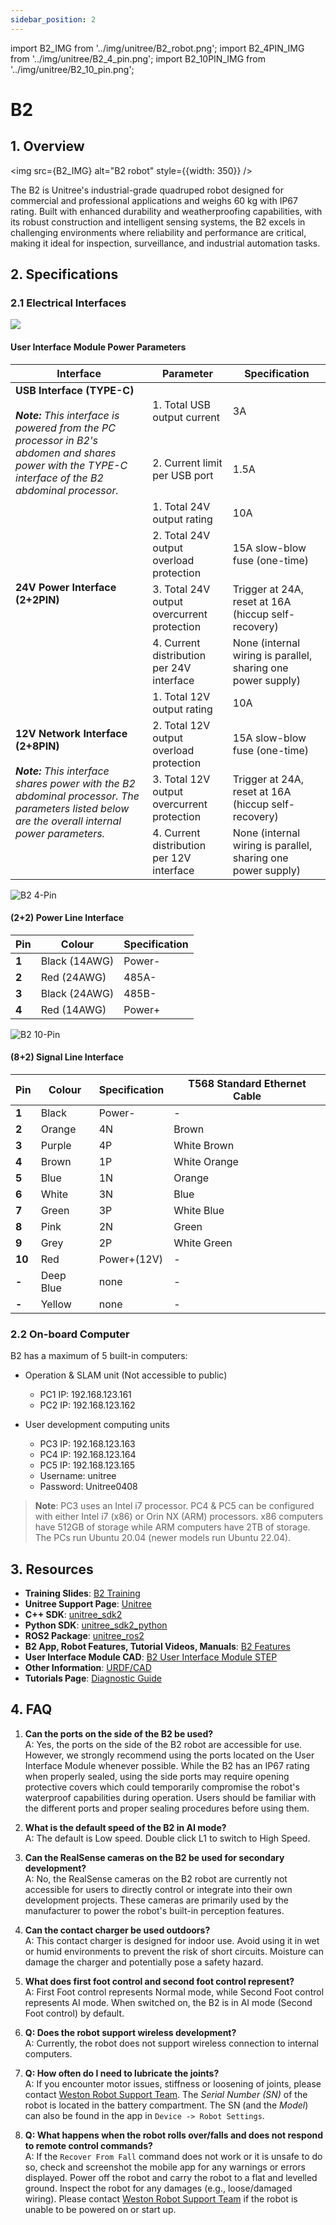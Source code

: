 ```yaml
---
sidebar_position: 2
---
```


import B2_IMG from '../img/unitree/B2_robot.png';
import B2_4PIN_IMG from '../img/unitree/B2_4_pin.png';
import B2_10PIN_IMG from '../img/unitree/B2_10_pin.png';

# B2

## 1. Overview

<img src={B2_IMG} alt="B2 robot" style={{width: 350}} />

The B2 is Unitree's industrial-grade quadruped robot designed for commercial and professional applications and weighs 60 kg with IP67 rating. Built with enhanced durability and weatherproofing capabilities, with its robust construction and intelligent sensing systems, the B2 excels in challenging environments where reliability and performance are critical, making it ideal for inspection, surveillance, and industrial automation tasks.

## 2. Specifications

### 2.1 Electrical Interfaces

![](../img/unitree/B2_electrical_interfaces.png)

#### User Interface Module Power Parameters

<table style={{textAlign: 'left'}}>
  <thead>
    <tr>
      <th style={{textAlign: 'left'}}>Interface</th>
      <th style={{textAlign: 'left'}}>Parameter</th>
      <th style={{textAlign: 'left'}}>Specification</th>
    </tr>
  </thead>
  <tbody>
    <tr>
      <td rowspan="2" style={{textAlign: 'left', verticalAlign: 'top'}}><strong>USB Interface (TYPE-C)</strong><br/><br/><em><strong>Note:</strong> This interface is powered from the PC processor in
        B2's abdomen and shares power with the TYPE-C interface
        of the B2 abdominal processor.</em></td>
      <td style={{textAlign: 'left'}}>1. Total USB output current</td>
      <td style={{textAlign: 'left'}}>3A</td>
    </tr>
    <tr>
      <td style={{textAlign: 'left'}}>2. Current limit per USB port</td>
      <td style={{textAlign: 'left'}}>1.5A</td>
    </tr>
    <tr>
      <td rowspan="4" style={{textAlign: 'left', verticalAlign: 'top'}}><strong>24V Power Interface (2+2PIN)</strong></td>
      <td style={{textAlign: 'left'}}>1. Total 24V output rating</td>
      <td style={{textAlign: 'left'}}>10A</td>
    </tr>
    <tr>
      <td style={{textAlign: 'left'}}>2. Total 24V output overload protection</td>
      <td style={{textAlign: 'left'}}>15A slow-blow fuse (one-time)</td>
    </tr>
    <tr>
      <td style={{textAlign: 'left'}}>3. Total 24V output overcurrent protection</td>
      <td style={{textAlign: 'left'}}>Trigger at 24A, reset at 16A (hiccup self-recovery)</td>
    </tr>
    <tr>
      <td style={{textAlign: 'left'}}>4. Current distribution per 24V interface</td>
      <td style={{textAlign: 'left'}}>None (internal wiring is parallel, sharing one power supply)</td>
    </tr>
    <tr>
      <td rowspan="5" style={{textAlign: 'left', verticalAlign: 'top'}}><strong>12V Network Interface (2+8PIN)</strong><br/><br/><em><strong>Note:</strong> This interface shares power with the B2 abdominal processor. The parameters listed below are the overall internal power parameters.</em></td>
      <td style={{textAlign: 'left'}}>1. Total 12V output rating</td>
      <td style={{textAlign: 'left'}}>10A</td>
    </tr>
    <tr>
      <td style={{textAlign: 'left'}}>2. Total 12V output overload protection</td>
      <td style={{textAlign: 'left'}}>15A slow-blow fuse (one-time)</td>
    </tr>
    <tr>
      <td style={{textAlign: 'left'}}>3. Total 12V output overcurrent protection</td>
      <td style={{textAlign: 'left'}}>Trigger at 24A, reset at 16A (hiccup self-recovery)</td>
    </tr>
    <tr>
      <td style={{textAlign: 'left'}}>4. Current distribution per 12V interface</td>
      <td style={{textAlign: 'left'}}>None (internal wiring is parallel, sharing one power supply)</td>
    </tr>
  </tbody>
</table>

<div style={{textAlign: 'center'}}>
  <img src={B2_4PIN_IMG} alt="B2 4-Pin" style={{width: 350}} />
</div>

#### (2+2) Power Line Interface

<table style={{textAlign: 'left'}}>
  <thead>
    <tr>
      <th style={{textAlign: 'left'}}>Pin</th>
      <th style={{textAlign: 'left'}}>Colour</th>
      <th style={{textAlign: 'left'}}>Specification</th>
    </tr>
  </thead>
  <tbody>
    <tr>
      <td style={{textAlign: 'left', verticalAlign: 'top'}}><strong>1</strong></td>
      <td style={{textAlign: 'left'}}>Black (14AWG)</td>
      <td style={{textAlign: 'left'}}>Power-</td>
    </tr>
    <tr>
      <td style={{textAlign: 'left', verticalAlign: 'top'}}><strong>2</strong></td>
      <td style={{textAlign: 'left'}}>Red (24AWG)</td>
      <td style={{textAlign: 'left'}}>485A-</td>
    </tr>
    <tr>
      <td style={{textAlign: 'left', verticalAlign: 'top'}}><strong>3</strong></td>
      <td style={{textAlign: 'left'}}>Black (24AWG)</td>
      <td style={{textAlign: 'left'}}>485B-</td>
    </tr>
    <tr>
      <td style={{textAlign: 'left', verticalAlign: 'top'}}><strong>4</strong></td>
      <td style={{textAlign: 'left'}}>Red (14AWG)</td>
      <td style={{textAlign: 'left'}}>Power+</td>
    </tr>
  </tbody>
</table>

<div style={{textAlign: 'center'}}>
  <img src={B2_10PIN_IMG} alt="B2 10-Pin" style={{width: 350}} />
</div>

#### (8+2) Signal Line Interface

<table style={{textAlign: 'left'}}>
  <thead>
    <tr>
      <th style={{textAlign: 'left'}}>Pin</th>
      <th style={{textAlign: 'left'}}>Colour</th>
      <th style={{textAlign: 'left'}}>Specification</th>
      <th style={{textAlign: 'left'}}>T568 Standard Ethernet Cable</th>
    </tr>
  </thead>
  <tbody>
    <tr>
      <td style={{textAlign: 'left', verticalAlign: 'top'}}><strong>1</strong></td>
      <td style={{textAlign: 'left'}}>Black</td>
      <td style={{textAlign: 'left'}}>Power-</td>
      <td style={{textAlign: 'left'}}>-</td>
    </tr>
    <tr>
      <td style={{textAlign: 'left', verticalAlign: 'top'}}><strong>2</strong></td>
      <td style={{textAlign: 'left'}}>Orange</td>
      <td style={{textAlign: 'left'}}>4N</td>
      <td style={{textAlign: 'left'}}>Brown</td>
    </tr>
    <tr>
      <td style={{textAlign: 'left', verticalAlign: 'top'}}><strong>3</strong></td>
      <td style={{textAlign: 'left'}}>Purple</td>
      <td style={{textAlign: 'left'}}>4P</td>
      <td style={{textAlign: 'left'}}>White Brown</td>
    </tr>
    <tr>
      <td style={{textAlign: 'left', verticalAlign: 'top'}}><strong>4</strong></td>
      <td style={{textAlign: 'left'}}>Brown</td>
      <td style={{textAlign: 'left'}}>1P</td>
      <td style={{textAlign: 'left'}}>White Orange</td>
    </tr>
    <tr>
      <td style={{textAlign: 'left', verticalAlign: 'top'}}><strong>5</strong></td>
      <td style={{textAlign: 'left'}}>Blue</td>
      <td style={{textAlign: 'left'}}>1N</td>
      <td style={{textAlign: 'left'}}>Orange</td>
    </tr>
    <tr>
      <td style={{textAlign: 'left', verticalAlign: 'top'}}><strong>6</strong></td>
      <td style={{textAlign: 'left'}}>White</td>
      <td style={{textAlign: 'left'}}>3N</td>
      <td style={{textAlign: 'left'}}>Blue</td>
    </tr>
    <tr>
      <td style={{textAlign: 'left', verticalAlign: 'top'}}><strong>7</strong></td>
      <td style={{textAlign: 'left'}}>Green</td>
      <td style={{textAlign: 'left'}}>3P</td>
      <td style={{textAlign: 'left'}}>White Blue</td>
    </tr>
    <tr>
      <td style={{textAlign: 'left', verticalAlign: 'top'}}><strong>8</strong></td>
      <td style={{textAlign: 'left'}}>Pink</td>
      <td style={{textAlign: 'left'}}>2N</td>
      <td style={{textAlign: 'left'}}>Green</td>
    </tr>
    <tr>
      <td style={{textAlign: 'left', verticalAlign: 'top'}}><strong>9</strong></td>
      <td style={{textAlign: 'left'}}>Grey</td>
      <td style={{textAlign: 'left'}}>2P</td>
      <td style={{textAlign: 'left'}}>White Green</td>
    </tr>
    <tr>
      <td style={{textAlign: 'left', verticalAlign: 'top'}}><strong>10</strong></td>
      <td style={{textAlign: 'left'}}>Red</td>
      <td style={{textAlign: 'left'}}>Power+(12V)</td>
      <td style={{textAlign: 'left'}}>-</td>
    </tr>
    <tr>
      <td style={{textAlign: 'left', verticalAlign: 'top'}}><strong>-</strong></td>
      <td style={{textAlign: 'left'}}>Deep Blue</td>
      <td style={{textAlign: 'left'}}>none</td>
      <td style={{textAlign: 'left'}}>-</td>
    </tr>
    <tr>
      <td style={{textAlign: 'left', verticalAlign: 'top'}}><strong>-</strong></td>
      <td style={{textAlign: 'left'}}>Yellow</td>
      <td style={{textAlign: 'left'}}>none</td>
      <td style={{textAlign: 'left'}}>-</td>
    </tr>
  </tbody>
</table>


### 2.2 On-board Computer

B2 has a maximum of 5 built-in computers:

- Operation & SLAM unit (Not accessible to public)
    - PC1 IP: 192.168.123.161
    - PC2 IP: 192.168.123.162
     
- User development computing units
    - PC3 IP: 192.168.123.163
    - PC4 IP: 192.168.123.164
    - PC5 IP: 192.168.123.165
    - Username: unitree
    - Password: Unitree0408
> **Note**: PC3 uses an Intel i7 processor. PC4 & PC5 can be configured with either Intel i7 (x86) or Orin NX (ARM) processors. x86 computers have 512GB of storage while ARM computers have 2TB of storage. The PCs run Ubuntu 20.04 (newer models run Ubuntu 22.04). 

## 3. Resources

* **Training Slides**: [B2 Training](https://tangrobot.sharepoint.com/:p:/s/Public-Outgoing/Ef2w_exJ67hLi1Xqsv0VjosBtS1pz0ZjTdHZcyOrTAc-mA?e=XiMFoT)
* **Unitree Support Page**: [Unitree](https://support.unitree.com/home/en/B2_developer/About%20B2)
* **C++ SDK**: [unitree_sdk2](https://github.com/unitreerobotics/unitree_sdk2)
* **Python SDK**: [unitree_sdk2_python](https://github.com/unitreerobotics/unitree_sdk2_python)
* **ROS2 Package**: [unitree_ros2](https://github.com/unitreerobotics/unitree_ros2)
* **B2 App, Robot Features, Tutorial Videos, Manuals**: [B2 Features](https://www.unitree.com/app/b2) 
* **User Interface Module CAD**: [B2 User Interface Module STEP](https://tangrobot.sharepoint.com/:u:/s/ProductDevelopment/EaH5OYxj8glKjJ10s0Xm2ooBU7ncVzAkqjGGkULEB9O_jA?e=uJayCQ)
* **Other Information**: [URDF/CAD](https://support.unitree.com/home/en/B2_developer/Obtain%20SDK)
* **Tutorials Page**: [Diagnostic Guide](/tutorial/intro)

## 4. FAQ

1. **Can the ports on the side of the B2 be used?**   
    A: Yes, the ports on the side of the B2 robot are accessible for use. However, we strongly recommend using the ports located on the User Interface Module whenever possible. While the B2 has an IP67 rating when properly sealed, using the side ports may require opening protective covers which could temporarily compromise the robot's waterproof capabilities during operation. Users should be familiar with the different ports and proper sealing procedures before using them.

2. **What is the default speed of the B2 in AI mode?**   
    A: The default is Low speed. Double click L1 to switch to High Speed.

3. **Can the RealSense cameras on the B2 be used for secondary development?**   
    A: No, the RealSense cameras on the B2 robot are currently not accessible for users to directly control or integrate into their own development projects. These cameras are primarily used by the manufacturer to power the robot's built-in perception features.

4. **Can the contact charger be used outdoors?**   
    A: This contact charger is designed for indoor use. Avoid using it in wet or humid environments to prevent the risk of short circuits. Moisture can damage the charger and potentially pose a safety hazard.

5. **What does first foot control and second foot control represent?**   
    A: First Foot control represents Normal mode, while Second Foot control represents AI mode. When switched on, the B2 is in AI mode (Second Foot control) by default.

6. **Q: Does the robot support wireless development?**   
    A: Currently, the robot does not support wireless connection to internal computers.

7. **Q: How often do I need to lubricate the joints?**  
    A: If you encounter motor issues, stiffness or loosening of joints, please contact [Weston Robot Support Team](https://forms.office.com/pages/responsepage.aspx?id=NTNVCC0zFkWzGo_3Vcs_4KxdsbBJKHVIkFlOJLtAMMlUQkJZMU8wM1EyTkRUVUJCVzA2WVdQNzBSMCQlQCN0PWcu&route=shorturl).
    The *Serial Number (SN)* of the robot is located in the battery compartment. The SN (and the *Model*) can also be found in the app in `Device -> Robot Settings`.

8. **Q: What happens when the robot rolls over/falls and does not respond to remote control commands?**   
    A: If the `Recover From Fall` command does not work or it is unsafe to do so, check and screenshot the mobile app for any warnings or errors displayed. Power off the robot and carry the robot to a flat and levelled ground. Inspect the robot for any damages (e.g., loose/damaged wiring). Please contact [Weston Robot Support Team](https://forms.office.com/pages/responsepage.aspx?id=NTNVCC0zFkWzGo_3Vcs_4KxdsbBJKHVIkFlOJLtAMMlUQkJZMU8wM1EyTkRUVUJCVzA2WVdQNzBSMCQlQCN0PWcu&route=shorturl) if the robot is unable to be powered on or start up.